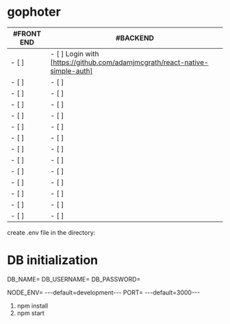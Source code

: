 # gophoter

#FRONT END | #BACKEND
------------ | -------------
- [ ] | - [ ] Login with [https://github.com/adamjmcgrath/react-native-simple-auth]
- [ ] | - [ ]
- [ ] | - [ ]
- [ ] | - [ ]
- [ ] | - [ ]
- [ ] | - [ ]
- [ ] | - [ ]
- [ ] | - [ ]
- [ ] | - [ ]
- [ ] | - [ ]
- [ ] | - [ ]
- [ ] | - [ ]
- [ ] | - [ ]
- [ ] | - [ ]
create .env file in the directory:

# DB initialization
DB_NAME=
DB_USERNAME=
DB_PASSWORD=

NODE_ENV=
---default=development---
PORT=
---default=3000---

1. npm install
2. npm start

